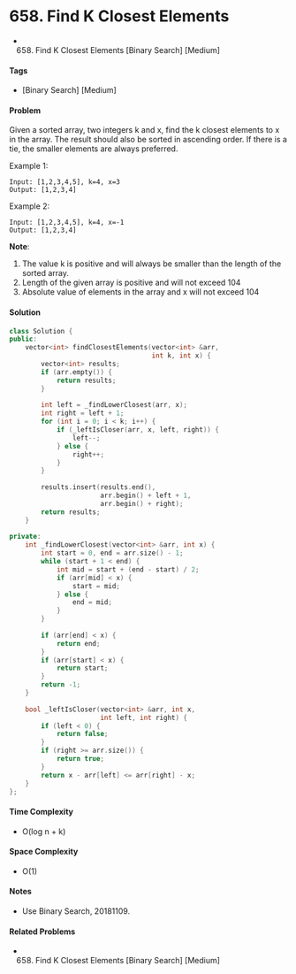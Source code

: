 # 658. Find K Closest Elements
- 658. Find K Closest Elements [Binary Search] [Medium]

#### Tags
- [Binary Search] [Medium]

#### Problem
Given a sorted array, two integers k and x, find the k closest elements to x in the array. The result should also be sorted in ascending order. If there is a tie, the smaller elements are always preferred.

Example 1:

    Input: [1,2,3,4,5], k=4, x=3
    Output: [1,2,3,4]

Example 2:

    Input: [1,2,3,4,5], k=4, x=-1
    Output: [1,2,3,4]

**Note**:

1. The value k is positive and will always be smaller than the length of the sorted array.
2. Length of the given array is positive and will not exceed 104
3. Absolute value of elements in the array and x will not exceed 104

#### Solution
``` C++
class Solution {
public:
    vector<int> findClosestElements(vector<int> &arr, 
                                    int k, int x) {
        vector<int> results;
        if (arr.empty()) {
            return results;
        }
        
        int left = _findLowerClosest(arr, x);
        int right = left + 1;
        for (int i = 0; i < k; i++) {
            if (_leftIsCloser(arr, x, left, right)) {
                left--;
            } else {
                right++;
            }
        }
        
        results.insert(results.end(), 
                       arr.begin() + left + 1, 
                       arr.begin() + right);
        return results;
    }
    
private:
    int _findLowerClosest(vector<int> &arr, int x) {
        int start = 0, end = arr.size() - 1;
        while (start + 1 < end) {
            int mid = start + (end - start) / 2;
            if (arr[mid] < x) {
                start = mid;
            } else {
                end = mid;
            }
        }
        
        if (arr[end] < x) {
            return end;
        }
        if (arr[start] < x) {
            return start;
        }
        return -1;
    }
    
    bool _leftIsCloser(vector<int> &arr, int x, 
                       int left, int right) {
        if (left < 0) {
            return false;
        }
        if (right >= arr.size()) {
            return true;
        }
        return x - arr[left] <= arr[right] - x;
    }
};
```

#### Time Complexity
- O(log n + k)

#### Space Complexity
- O(1)

#### Notes
- Use Binary Search, 20181109.

#### Related Problems
- 658. Find K Closest Elements [Binary Search] [Medium]
